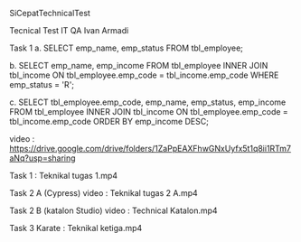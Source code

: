 SiCepatTechnicalTest

Tecnical Test IT QA Ivan Armadi

Task 1 a. SELECT emp_name, emp_status FROM tbl_employee;

b. SELECT emp_name, emp_income FROM tbl_employee INNER JOIN tbl_income ON tbl_employee.emp_code = tbl_income.emp_code WHERE emp_status = 'R';

c. SELECT tbl_employee.emp_code, emp_name, emp_status, emp_income FROM tbl_employee INNER JOIN tbl_income ON tbl_employee.emp_code = tbl_income.emp_code ORDER BY emp_income DESC;

video : https://drive.google.com/drive/folders/1ZaPpEAXFhwGNxUyfx5t1q8ii1RTm7aNq?usp=sharing

Task 1 : Teknikal tugas 1.mp4

Task 2 A (Cypress) video : Teknikal tugas 2 A.mp4

Task 2 B (katalon Studio) video : Technical Katalon.mp4

Task 3 Karate : Teknikal ketiga.mp4

